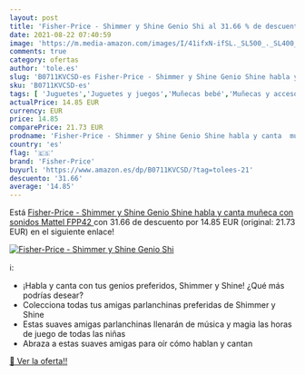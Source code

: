 ```yaml
---
layout: post
title: 'Fisher-Price - Shimmer y Shine Genio Shi al 31.66 % de descuento'
date: 2021-08-22 07:40:59
image: 'https://m.media-amazon.com/images/I/41ifxN-ifSL._SL500_._SL400_.jpg'
comments: true
category: ofertas
author: 'tole.es'
slug: 'B0711KVCSD-es Fisher-Price - Shimmer y Shine Genio Shine habla y canta...'
sku: 'B0711KVCSD-es'
tags: [ 'Juguetes','Juguetes y juegos','Muñecas bebé','Muñecas y accesorios','fisher-price', ]
actualPrice: 14.85 EUR
currency: EUR
price: 14.85
comparePrice: 21.73 EUR
prodname: 'Fisher-Price - Shimmer y Shine Genio Shine habla y canta  muñeca con sonidos  Mattel FPP42 '
country: 'es'
flag: '🇪🇸'
brand: 'Fisher-Price'
buyurl: 'https://www.amazon.es/dp/B0711KVCSD/?tag=tolees-21'
descuento: '31.66'
average: '14.85'
---
```


Está [Fisher-Price - Shimmer y Shine Genio Shine habla y canta  muñeca con sonidos  Mattel FPP42 ](https://www.amazon.es/dp/B0711KVCSD/?tag=tolees-21) con 31.66 de descuento por 14.85 EUR (original: 21.73 EUR) en el siguiente enlace!

[![Fisher-Price - Shimmer y Shine Genio Shi](https://m.media-amazon.com/images/I/41ifxN-ifSL._SL500_._SL400_.jpg)](https://www.amazon.es/dp/B0711KVCSD/?tag=tolees-21)

ℹ️:

- ¡Habla y canta con tus genios preferidos, Shimmer y Shine! ¿Qué más podrías desear?
- Colecciona todas tus amigas parlanchinas preferidas de Shimmer y Shine
- Estas suaves amigas parlanchinas llenarán de música y magia las horas de juego de todas las niñas
- Abraza a estas suaves amigas para oír cómo hablan y cantan

[🛒 Ver la oferta!!](https://www.amazon.es/dp/B0711KVCSD/?tag=tolees-21)
